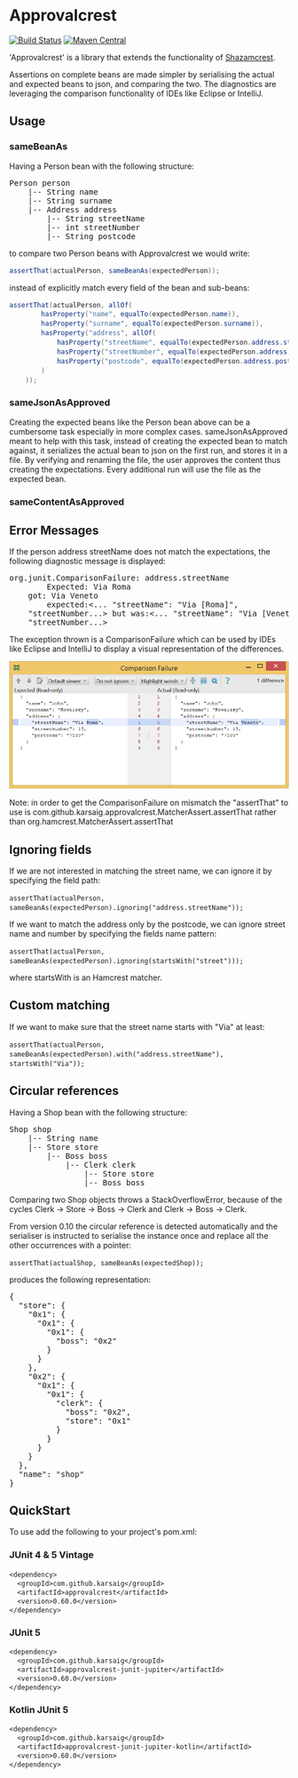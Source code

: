 Approvalcrest
===========
[![Build Status](https://travis-ci.org/karsaig/approvalcrest.svg?branch=master)](https://travis-ci.org/karsaig/approvalcrest)
[![Maven Central](https://img.shields.io/maven-central/v/com.github.karsaig/approvalcrest.svg?label=Maven%20Central)](https://search.maven.org/search?q=g:%22com.github.karsaig%22%20AND%20a:%22approvalcrest%22)


'Approvalcrest' is a library that extends the functionality of [Shazamcrest](https://github.com/shazam/shazamcrest).

Assertions on complete beans are made simpler by serialising the actual and expected beans to json, and comparing
  the two. The diagnostics are leveraging the comparison functionality of IDEs like Eclipse or IntelliJ.


Usage
-----

### sameBeanAs

Having a Person bean with the following structure:

<pre>Person person
    |-- String name
    |-- String surname
    |-- Address address
        |-- String streetName
        |-- int streetNumber
        |-- String postcode</pre>

to compare two Person beans with Approvalcrest we would write:

```java
assertThat(actualPerson, sameBeanAs(expectedPerson));
```

instead of explicitly match every field of the bean and sub-beans:

```java
assertThat(actualPerson, allOf(
        hasProperty("name", equalTo(expectedPerson.name)),
        hasProperty("surname", equalTo(expectedPerson.surname)),
        hasProperty("address", allOf(
            hasProperty("streetName", equalTo(expectedPerson.address.streetName)),
            hasProperty("streetNumber", equalTo(expectedPerson.address.streetNumber)),
            hasProperty("postcode", equalTo(expectedPerson.address.postcode)))
        )
    ));
```

### sameJsonAsApproved

Creating the expected beans like the Person bean above can be a cumbersome task especially in more complex cases.
sameJsonAsApproved meant to help with this task, instead of creating the expected bean to match against, it serializes the actual bean to json on the first run, and stores it in a file.
By verifying and renaming the file, the user approves the content thus creating the expectations. Every additional run will use the file as the expected bean.



### sameContentAsApproved



Error Messages
-----

If the person address streetName does not match the expectations, the following diagnostic message is displayed:

<pre>org.junit.ComparisonFailure: address.streetName
        Expected: Via Roma
    got: Via Veneto
        expected:&lt;... "streetName": "Via [Roma]",
    "streetNumber...&gt; but was:&lt;... "streetName": "Via [Veneto]",
    "streetNumber...&gt;</pre>

The exception thrown is a ComparisonFailure which can be used by IDEs like Eclipse and IntelliJ to display a visual representation of the differences.

![Comparison failure diagnostic](/DiffScreenshot.png)

Note: in order to get the ComparisonFailure on mismatch the "assertThat" to use is com.github.karsaig.approvalcrest.MatcherAssert.assertThat 
rather than org.hamcrest.MatcherAssert.assertThat


Ignoring fields
-----

If we are not interested in matching the street name, we can ignore it by specifying the field path:

<code>assertThat(actualPerson, sameBeanAs(expectedPerson).ignoring("address.streetName"));</code>

If we want to match the address only by the postcode, we can ignore street name and number by specifying the fields name pattern:

<code>assertThat(actualPerson, sameBeanAs(expectedPerson).ignoring(startsWith("street")));</code>

where startsWith is an Hamcrest matcher.


Custom matching
-----

If we want to make sure that the street name starts with "Via" at least:

<code>assertThat(actualPerson, sameBeanAs(expectedPerson).with("address.streetName"), startsWith("Via"));</code>


Circular references
-----

Having a Shop bean with the following structure:

<pre>Shop shop
	|-- String name
    |-- Store store
        |-- Boss boss
            |-- Clerk clerk
                |-- Store store
                |-- Boss boss</pre>
        
Comparing two Shop objects throws a StackOverflowError, because of the cycles Clerk -> Store -> Boss -> Clerk and Clerk -> Boss -> Clerk.

From version 0.10 the circular reference is detected automatically and the serialiser is instructed to serialise the instance once and replace all the other occurrences with a pointer:

<code>assertThat(actualShop, sameBeanAs(expectedShop));</code>

produces the following representation:

<pre>{
  "store": {
    "0x1": {
      "0x1": {
        "0x1": {
          "boss": "0x2"
        }
      }
    },
    "0x2": {
      "0x1": {
        "0x1": {
          "clerk": {
            "boss": "0x2",
            "store": "0x1"
          }
        }
      }
    }
  },
  "name": "shop"
}</pre>


QuickStart
-----

To use add the following to your project's pom.xml:

### JUnit 4 & 5 Vintage

    <dependency>
      <groupId>com.github.karsaig</groupId>
      <artifactId>approvalcrest</artifactId>
      <version>0.60.0</version>
    </dependency>

### JUnit 5

    <dependency>
      <groupId>com.github.karsaig</groupId>
      <artifactId>approvalcrest-junit-jupiter</artifactId>
      <version>0.60.0</version>
    </dependency>

### Kotlin JUnit 5

    <dependency>
      <groupId>com.github.karsaig</groupId>
      <artifactId>approvalcrest-junit-jupiter-kotlin</artifactId>
      <version>0.60.0</version>
    </dependency>
